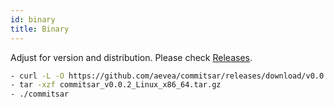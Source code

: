 ```yaml
---
id: binary
title: Binary
---
```


Adjust for version and distribution. Please check [Releases](https://github.com/aevea/commitsar/releases).

```sh
- curl -L -O https://github.com/aevea/commitsar/releases/download/v0.0.2/commitsar_v0.0.2_Linux_x86_64.tar.gz
- tar -xzf commitsar_v0.0.2_Linux_x86_64.tar.gz
- ./commitsar
```
